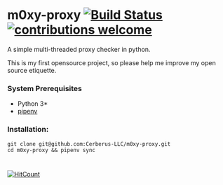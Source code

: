 # m0xy-proxy [![Build Status](https://travis-ci.org/Cerberus-LLC/m0xy-proxy.svg?branch=master)](https://travis-ci.org/Cerberus-LLC/m0xy-proxy) [![contributions welcome](https://img.shields.io/badge/contributions-welcome-brightgreen.svg?style=flat)](https://github.com/Cerberus-LLC/m0xy-proxy/issues)

A simple multi-threaded proxy checker in python.

This is my first opensource project, so please help me improve my open source etiquette.


### System Prerequisites

* Python 3*
* [pipenv](https://pypi.org/project/pipenv/)

### Installation:

```
git clone git@github.com:Cerberus-LLC/m0xy-proxy.git
cd m0xy-proxy && pipenv sync
```

#
[![HitCount](http://hits.dwyl.io/Cerberus-LLC/m0xy-proxy.svg)](http://hits.dwyl.io/Cerberus-LLC/m0xy-proxy)

